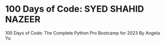 #  100 Days of Code: SYED SHAHID NAZEER
  100 Days of Code: The Complete Python Pro Bootcamp for 2023 By Angela Yu
